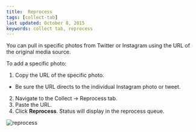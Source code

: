 ```yaml
---
title:  Reprocess
tags: [collect-tab] 
last updated: October 8, 2015
keywords: collect tab, reprocess
---
```


You can pull in specific photos from Twitter or Instagram using the URL of the original media source. 

To add a specific photo:

1. Copy the URL of the specific photo.
 * Be sure the URL directs to the individual Instagram photo or tweet.
2. Navigate to the Collect -> Reprocess tab.
3. Paste the URL.
4. Click **Reprocess**. Status will display in the reprocess queue. 

![reprocess](https://lh6.googleusercontent.com/lwcDmPJow7rrsWfQLhbuOO6G9050OZXxzj7xCsDcrOiYnW4fyeOGGkVueYFV_5LiSiDnJgF5KoezPpQ1x4PzYLdNrUs7eo9ZdUYwu8w4rUVNhAj1L2AzBtPjTFPEn7uRZRsOFJI)